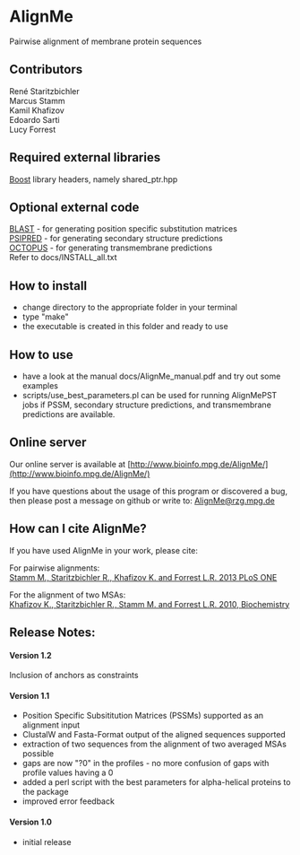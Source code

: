 # AlignMe
Pairwise alignment of membrane protein sequences   

## Contributors
René Staritzbichler  
Marcus Stamm  
Kamil Khafizov  
Edoardo Sarti  
Lucy Forrest  

## Required external libraries
[Boost](boost.org) library headers, namely shared_ptr.hpp  

## Optional external code
[BLAST](https://blast.ncbi.nlm.nih.gov/Blast.cgi?PAGE_TYPE=BlastDocs&DOC_TYPE=Download) - for generating position specific substitution matrices  
[PSIPRED](http://bioinf.cs.ucl.ac.uk/software_downloads/) - for generating secondary structure predictions  
[OCTOPUS](http://octopus.cbr.su.se/index.php?about=download) - for generating transmembrane predictions  
Refer to docs/INSTALL_all.txt 

## How to install
- change directory to the appropriate folder in your terminal 
- type "make"
- the executable is created in this folder and ready to use 

## How to use
- have a look at the manual docs/AlignMe_manual.pdf and try out some examples
- scripts/use_best_parameters.pl can be used for running AlignMePST jobs if PSSM, secondary structure predictions, and transmembrane predictions are available.

## Online server
Our online server is available at [http://www.bioinfo.mpg.de/AlignMe/](http://www.bioinfo.mpg.de/AlignMe/)

If you have questions about the usage of this program or discovered a 
bug, then please post a message on github or write to: AlignMe@rzg.mpg.de 

## How can I cite AlignMe?
If you have used AlignMe in your work, please cite:  

For pairwise alignments:  
[Stamm M., Staritzbichler R., Khafizov K. and Forrest L.R. 2013 PLoS ONE](http://www.plosone.org/article/info%3Adoi%2F10.1371%2Fjournal.pone.0057731)  

For the alignment of two MSAs:  
[Khafizov K., Staritzbichler R., Stamm M. and Forrest L.R. 2010, Biochemistry](http://pubs.acs.org/doi/abs/10.1021/bi101256x)  

## Release Notes:

#### Version 1.2
Inclusion of anchors as constraints

#### Version 1.1
- Position Specific Subsititution Matrices (PSSMs) supported as an alignment input
- ClustalW and Fasta-Format output of the aligned sequences supported
- extraction of two sequences from the alignment of two averaged MSAs possible
- gaps are now "?0" in the profiles - no more confusion of gaps with profile values having a 0
- added a perl script with the best parameters for alpha-helical proteins to the package
- improved error feedback

#### Version 1.0 
- initial release 
